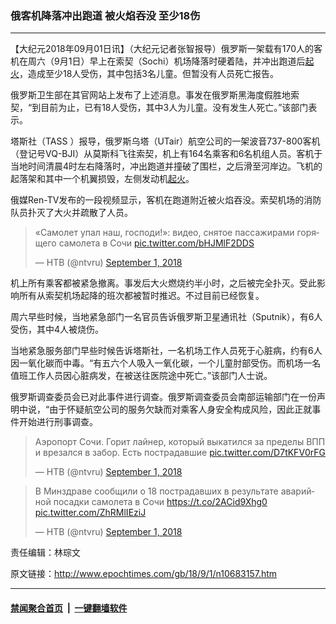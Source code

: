 ### 俄客机降落冲出跑道 被火焰吞没 至少18伤
------------------------

<p>【大纪元2018年09月01日讯】（大纪元记者张智报导）俄罗斯一架载有170人的客机在周六（9月1日）早上在索契（Sochi）机场降落时硬着陆，并冲出跑道后<a href="http://www.epochtimes.com/gb/tag/%E8%B5%B7%E7%81%AB.html">起火</a>，造成至少18人受伤，其中包括3名儿童。但暂没有人员死亡报告。</p>
<p>俄罗斯卫生部在其官网站上发布了上述消息。事发在俄罗斯黑海度假胜地索契，“到目前为止，已有18人受伤，其中3人为儿童。没有发生人死亡。”该部门表示。</p>
<p>塔斯社（TASS ）报导，俄罗斯乌塔（UTair）航空公司的一架波音737-800客机（登记号VQ-BJI）从莫斯科飞往索契，机上有164名乘客和6名机组人员。客机于当地时间清晨4时左右降落时，冲出跑道并撞破了围栏，之后滑至河岸边。飞机的起落架和其中一个机翼损毁，左侧发动机<a href="http://www.epochtimes.com/gb/tag/%E8%B5%B7%E7%81%AB.html">起火</a>。</p>
<p>俄媒Ren-TV发布的一段视频显示，客机在跑道附近被火焰吞没。索契机场的消防队员扑灭了大火并疏散了人员。</p>
<blockquote class="twitter-tweet" data-lang="en">
<p dir="ltr" lang="ru">«Самолет упал наш, господи!»: видео, снятое пассажирами горящего самолета в Сочи <a href="https://t.co/bHJMlF2DDS">pic.twitter.com/bHJMlF2DDS</a></p>
<p>— НТВ (@ntvru) <a href="https://twitter.com/ntvru/status/1035766300168138752?ref_src=twsrc%5Etfw">September 1, 2018</a></p></blockquote>
<p><script async src="https://platform.twitter.com/widgets.js" charset="utf-8"></script></p>
<p>机上所有乘客都被紧急撤离。事发后大火燃烧约半小时，之后被完全扑灭。受此影响所有从索契机场起降的班次都被暂时推迟。不过目前已经恢复。</p>
<p>周六早些时候，当地紧急部门一名官员告诉俄罗斯卫星通讯社（Sputnik），有6人受伤，其中4人被烧伤。</p>
<p>当地紧急服务部门早些时候告诉塔斯社，一名机场工作人员死于心脏病，约有6人因一氧化碳而中毒。“有五六个人吸入一氧化碳，一个儿童肘部受伤。而机场一名值班工作人员因心脏病发，在被送往医院途中死亡。”该部门人士说。</p>
<p>俄罗斯调查委员会已对此事件进行调查。俄罗斯调查委员会南部运输部门在一份声明中说，“由于怀疑航空公司的服务欠缺而对乘客人身安全构成风险，因此正就事件开始进行刑事调查。</p>
<blockquote class="twitter-tweet" data-lang="en">
<p dir="ltr" lang="ru">Аэропорт Сочи. Горит лайнер, который выкатился за пределы ВПП и врезался в забор. Есть пострадавшие <a href="https://t.co/D7tKFV0rFG">pic.twitter.com/D7tKFV0rFG</a></p>
<p>— НТВ (@ntvru) <a href="https://twitter.com/ntvru/status/1035704742574522369?ref_src=twsrc%5Etfw">September 1, 2018</a></p></blockquote>
<p><script async src="https://platform.twitter.com/widgets.js" charset="utf-8"></script></p>
<blockquote class="twitter-tweet" data-lang="en">
<p dir="ltr" lang="ru">В Минздраве сообщили о 18 пострадавших в результате аварийной посадки самолета в Сочи <a href="https://t.co/2ACid9Xhg0">https://t.co/2ACid9Xhg0</a> <a href="https://t.co/ZhRMlIEziJ">pic.twitter.com/ZhRMlIEziJ</a></p>
<p>— НТВ (@ntvru) <a href="https://twitter.com/ntvru/status/1035740431500410881?ref_src=twsrc%5Etfw">September 1, 2018</a></p></blockquote>
<p><script async src="https://platform.twitter.com/widgets.js" charset="utf-8"></script></p>
<p>责任编辑：林琮文</p>

原文链接：http://www.epochtimes.com/gb/18/9/1/n10683157.htm


------------------------
#### [禁闻聚合首页](https://github.com/gfw-breaker/banned-news/blob/master/README.md) &nbsp;|&nbsp;  [一键翻墙软件](https://github.com/gfw-breaker/nogfw/blob/master/README.md)